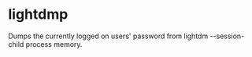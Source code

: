 # lightdmp
Dumps the currently logged on users' password from lightdm --session-child process memory.
